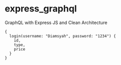 # express_graphql
 GraphQL with Express JS and Clean Architecture
```
{
  login(username: "Diamsyah", password: "1234") {
    id,
    type,
    price
  }
}
```

